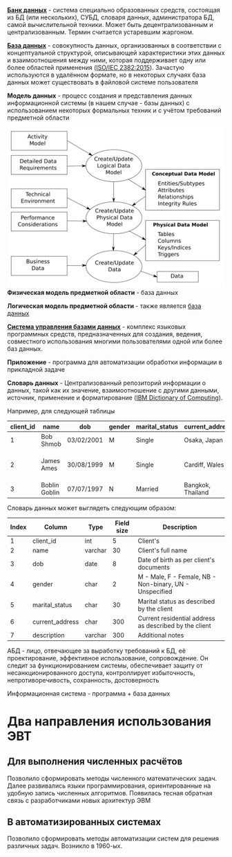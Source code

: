 **[Банк данных](Банк%20данных.md)** - система специально образованных средств, состоящая из БД (или нескольких), СУБД, словаря данных, администратора БД, самой вычислительной техники. Может быть децентрализованным и централизованным. Термин считается устаревшим жаргоном.

**[База данных](База%20данных)** - совокупность данных, организованных в соответствии с концептуальной структурой, описывающей характеристики этих данных и взаимоотношения между ними, которая поддерживает одну или более областей применения ([ISO/IEC 2382:2015](https://www.iso.org/standard/63598.html)). Зачастую используются в удалённом формате, но в некоторых случаях база данных может существовать в файловой системе пользователя

**Модель данных** - процесс создания и представления данных информационной системы (в нашем случае - базы данных) с использованием некоторых формальных техник и с учётом требований предметной области

![Data_modelling_process](Data_modelling_scheme_wiki.png)
**Физическая модель предметной области** - база данных

**Логическая модель предметной области** - также является [база данных](#^базаданных)

**[Система управления базами данных](СУБД)** - комплекс языковых программных средств, предназначенных для создания, ведения, совместного использования многими пользователями одной или более баз данных.

**Приложение** - программа для автоматизации обработки информации в прикладной задаче

**Словарь данных** - Централизованный репозиторий информации о данных, такой как их значение, взаимоотношение с другими данными, источник, применение и форматирование ([IBM Dictionary of Computing](http://portal.acm.org/citation.cfm?id=541721)). 

Например, для следующей таблицы

| client_id | name          | dob        | gender | marital_status | current_address   | description                         |
| --------- | ------------- | ---------- | ------ | -------------- | ----------------- | ----------------------------------- |
| 1         | Bob Shmob     | 03/02/2001 | M      | Single         | Osaka, Japan      |                                     |
| 2         | James Ames    | 30/08/1999 | M      | Single         | Cardiff, Wales    | DoB certificate awaits confirmation |
| 3         | Boblin Goblin | 07/07/1997 | N      | Married        | Bangkok, Thailand |                                     |

Словарь данных может выглядеть следующим образом:

| Index | Column          | Type    | Field size | Description                                             |
| ----- | --------------- | ------- | ---------- | ------------------------------------------------------- |
| 1     | client_id       | int     | 5          | Client's                                                |
| 2     | name            | varchar | 30         | Client's full name                                      |
| 3     | dob             | date    | 8          | Date of birth as per client's documents                 |
| 4     | gender          | char    | 2          | M - Male, F - Female, NB - Non-binary, UN - Unspecified |
| 5     | marital_status  | char    | 30         | Marital status as described by the client               |
| 6     | current_address | char    | 300        | Current residential address as described by the client  |
| 7     | description     | varchar | 300        | Additional notes                                        |

АБД - лицо, отвечающее за выработку требований к БД, её проектирование, эффективное использование, сопровождение. Он следит за функционированием системы, обеспечивает защиту от несанкционированного доступа, контроллирует избыточность, непротиворечивость, сохранность, достоверность

Информационная система - программа + база данных

# Два направления использования ЭВТ
## Для выполнения численных расчётов
Позволило сформировать методы численного математических задач. Далее развивались языки программирования, ориентированные на удобную запись численных алгоритмов. Появилась тесная обратная связь с разработчиками новых архитектур ЭВМ
## В автоматизированных системах
Позволило сформировать методы автоматизации систем для решения различных задач. Возникло в 1960-ых.